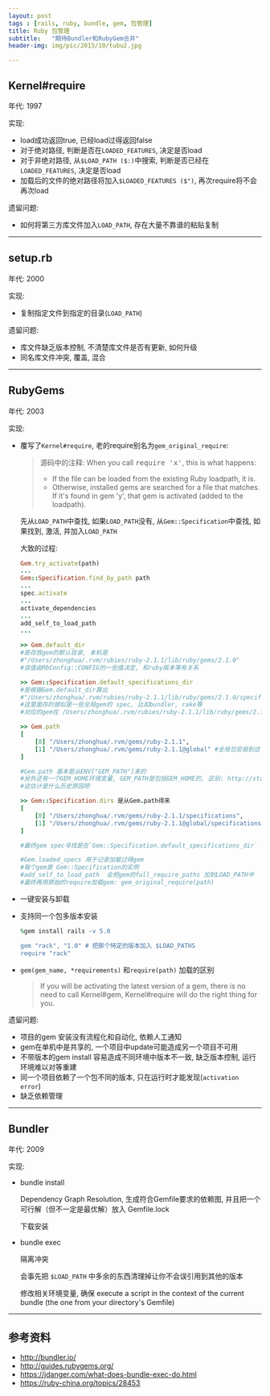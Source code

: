 ```yaml
---
layout: post
tags : [rails, ruby, bundle, gem, 包管理]
title: Ruby 包管理
subtitle:   "期待Bundler和RubyGem合并"
header-img: img/pic/2015/10/tubu2.jpg

---
```


## Kernel#require

年代: 1997

实现:

* load成功返回true, 已经load过得返回false
* 对于绝对路径, 判断是否在`LOADED_FEATURES`, 决定是否load
* 对于非绝对路径, 从`$LOAD_PATH ($:)`中搜索, 判断是否已经在`LOADED_FEATURES`, 决定是否load
* 加载后的文件的绝对路径将加入`$LOADED_FEATURES ($")`, 再次require将不会再次load

遗留问题:

* 如何将第三方库文件加入`LOAD_PATH`, 存在大量不靠谱的粘贴复制

---

## setup.rb

年代: 2000

实现:

* 复制指定文件到指定的目录(`LOAD_PATH`)

遗留问题:

* 库文件缺乏版本控制, 不清楚库文件是否有更新, 如何升级
* 同名库文件冲突, 覆盖, 混合

---

## RubyGems

年代: 2003

实现:

* 覆写了`Kernel#require`, 老的require别名为`gem_original_require`:

  >  源码中的注释:
  > When you call <tt>require 'x'</tt>, this is what happens:  
  > * If the file can be loaded from the existing Ruby loadpath, it is.  
  > * Otherwise, installed gems are searched for a file that matches.  If it's found in gem 'y', that gem is activated (added to the loadpath).

  先从`LOAD_PATH`中查找, 如果`LOAD_PATH`没有, 从`Gem::Specification`中查找, 如果找到, 激活, 并加入`LOAD_PATH`

  大致的过程:

  ```ruby
  Gem.try_activate(path)
  ...
  Gem::Specification.find_by_path path
  ...
  spec.activate
  ...
  activate_dependencies
  ...
  add_self_to_load_path
  ...

  >> Gem.default_dir 
  #是存放gem的默认目录, 本机是
  #"/Users/zhonghua/.rvm/rubies/ruby-2.1.1/lib/ruby/gems/2.1.0"
  #该值由RbConfig::CONFIG的一些值决定, 和ruby版本等有关系

  >> Gem::Specification.default_specifications_dir 
  #是根据Gem.default_dir算出
  #"/Users/zhonghua/.rvm/rubies/ruby-2.1.1/lib/ruby/gems/2.1.0/specifications/default"
  #这里面存的貌似是一些全局gem的 spec, 比如bundler, rake等
  #对应的gem在 /Users/zhonghua/.rvm/rubies/ruby-2.1.1/lib/ruby/gems/2.1.0/gems

  >> Gem.path
  [
      [0] "/Users/zhonghua/.rvm/gems/ruby-2.1.1",
      [1] "/Users/zhonghua/.rvm/gems/ruby-2.1.1@global" #全局包安装到这下面的gems目录
  ]

  #Gem.path 基本是从ENV["GEM_PATH"]来的
  #另外还有一个GEM_HOME环境变量, GEM_PATH是包括GEM_HOME的, 区别: http://stackoverflow.com/questions/11277227/whats-the-difference-between-gem-home-and-gem-path
  #这估计是什么历史原因吧

  >> Gem::Specification.dirs 是从Gem.path得来
  [
      [0] "/Users/zhonghua/.rvm/gems/ruby-2.1.1/specifications",
      [1] "/Users/zhonghua/.rvm/gems/ruby-2.1.1@global/specifications"
  ]

  #最终gem spec寻找是在`Gem::Specification.default_specifications_dir` + Gem::Specification.dirs

  #Gem.loaded_specs 用于记录加载过得gem
  #每个gem是 Gem::Specification的实例
  #add_self_to_load_path  会把gem的full_require_paths 加到LOAD_PATH中
  #最终再用原始的require加载gem: gem_original_require(path)
  ```

* 一键安装与卸载

* 支持同一个包多版本安装

  ```ruby
  %gem install rails -v 5.0

  gem "rack", "1.0" # 把那个特定的版本加入 $LOAD_PATHS
  require "rack"
  ```

* `gem(gem_name, *requirements)` 和`require(path)` 加载的区别

  > If you will be activating the latest version of a gem, there is no need to call Kernel#gem, Kernel#require will do the right thing for you.


遗留问题:

* 项目的gem 安装没有流程化和自动化, 依赖人工通知
* gem在单机中是共享的, 一个项目中update可能造成另一个项目不可用
* 不带版本的gem install 容易造成不同环境中版本不一致, 缺乏版本控制, 运行环境难以对等重建
* 同一个项目依赖了一个包不同的版本, 只在运行时才能发现(`activation error`)
* 缺乏依赖管理

---

## Bundler

年代: 2009

实现:

* bundle install

  Dependency Graph Resolution, 生成符合Gemfile要求的依赖图, 并且把一个可行解（但不一定是最优解）放入 Gemfile.lock

  下载安装

* bundle exec

  隔离冲突

  会事先把 `$LOAD_PATH` 中多余的东西清理掉让你不会误引用到其他的版本

  修改相关环境变量, 确保 execute a script in the context of the current bundle (the one from your directory's Gemfile)

---

## 参考资料

* <http://bundler.io/>
* <http://guides.rubygems.org/>
* <https://jdanger.com/what-does-bundle-exec-do.html>
* <https://ruby-china.org/topics/28453>
